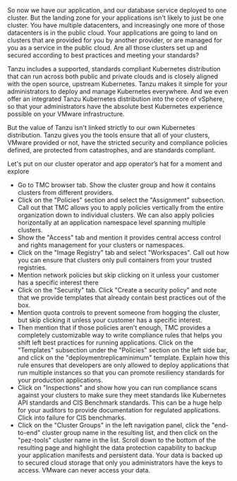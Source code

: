 So now we have our application, and our database service deployed to one cluster.  But the landing zone for your applications isn't likely to just be one cluster.  You have multiple datacenters, and increasingly one more of those datacenters is in the public cloud.  Your applications are going to land on clusters that are provided for you by another provider, or are managed for you as a service in the public cloud.  Are all those clusters set up and secured according to best practices and meeting your standards?

Tanzu includes a supported, standards compliant Kubernetes distribution that can run across both public and private clouds and is closely aligned with the open source, upstream Kubernetes.  Tanzu makes it simple for your administrators to deploy and manage Kubernetes everywhere.  And we even offer an integrated Tanzu Kubernetes distribution into the core of vSphere, so that your administrators have the absolute best Kubernetes experience possible on your VMware infrastructure.

But the value of Tanzu isn't linked strictly to our own Kubernetes distribution.  Tanzu gives you the tools ensure that all of your clusters, VMware provided or not, have the stricted security and compliance policies defined, are protected from catastrophes, and are standards compliant.

Let's put on our cluster operator and app operator’s hat for a moment and explore

* Go to TMC browser tab.  Show the cluster group and how it contains clusters from different providers.
* Click on the "Policies" section and select the "Assignment" subsection.  Call out that TMC allows you to apply policies vertically from the entire organization down to individual clusters.  We can also apply policies horizontally at an application namespace level spanning multiple clusters.  
* Show the "Access" tab and mention it provides central access control and rights management for your clusters or namespaces.  
* Click on the "Image Registry" tab and select "Workspaces".  Call out how you can ensure that clusters only pull containers from your trusted registries.
* Mention network policies but skip clicking on it unless your customer has a specific interest there
* Click on the "Security" tab.  Click "Create a security policy" and note that we provide templates that already contain best practices out of the box.  
* Mention quota controls to prevent someone from hogging the cluster, but skip clicking it unless your customer has a specific interest.
* Then mention that if those policies aren't enough, TMC provides a completely customizable way to write compliance rules that helps you shift left best practices for running applications.  Click on the "Templates" subsection under the "Policies" section on the left side bar, and click on the "deploymentreplicaminimum" template.  Explain how this rule ensures that developers are only allowed to deploy applications that run multiple instances so that you can promote resiliency standards for your production applications.
* Click on "Inspections" and show how you can run compliance scans against your clusters to make sure they meet standards like Kubernetes API standards and CIS Benchmark standards.  This can be a huge help for your auditors to provide documentation for regulated applications.  Click into failure for CIS benchmarks.
* Click on the "Cluster Groups" in the left navigation panel, click the "end-to-end" cluster group name in the resulting list, and then click on the "pez-tools" cluster name in the list. Scroll down to the bottom of the resulting page and highlight the data protection capability to backup your application manifests and persistent data.  Your data is backed up to secured cloud storage that only you administrators have the keys to access.  VMware can never access your data.